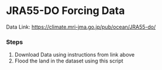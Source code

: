# JRA55-DO Forcing Data

Data Link: https://climate.mri-jma.go.jp/pub/ocean/JRA55-do/

### Steps

1) Download Data using instructions from link above
2) Flood the land in the dataset using this script
